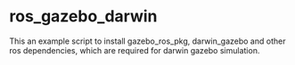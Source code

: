 # ros_gazebo_darwin
This an example script to install gazebo_ros_pkg, darwin_gazebo and other ros dependencies, which are required for darwin gazebo simulation.
